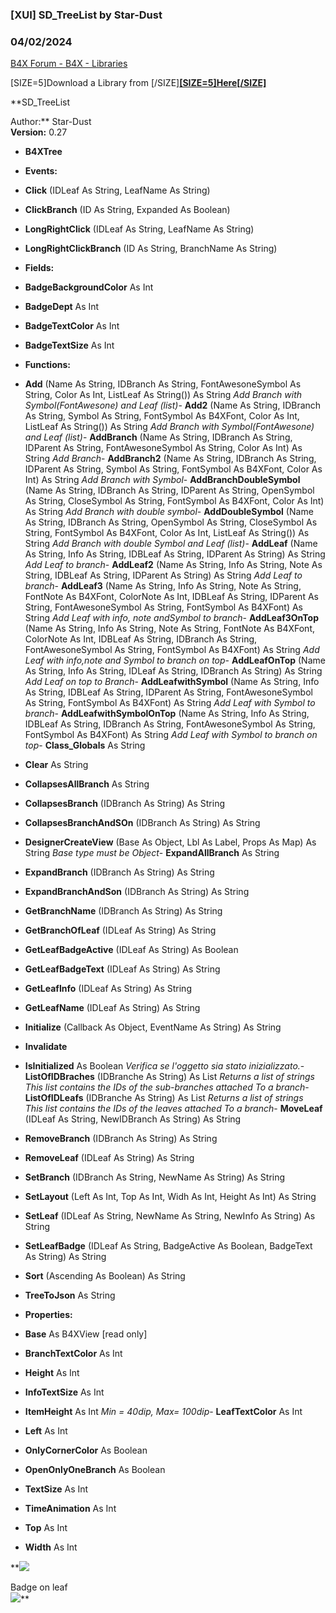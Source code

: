 ###  [XUI] SD_TreeList by Star-Dust
### 04/02/2024
[B4X Forum - B4X - Libraries](https://www.b4x.com/android/forum/threads/110992/)

[SIZE=5]Download a Library from [/SIZE][**[SIZE=5]Here[/SIZE]**](https://www.b4x.com/android/forum/threads/b4x-xui-jsd_treelist.110994/)  
  
**SD\_TreeList  
  
Author:** Star-Dust  
**Version:** 0.27  

- **B4XTree**

- **Events:**

- **Click** (IDLeaf As String, LeafName As String)
- **ClickBranch** (ID As String, Expanded As Boolean)
- **LongRightClick** (IDLeaf As String, LeafName As String)
- **LongRightClickBranch** (ID As String, BranchName As String)

- **Fields:**

- **BadgeBackgroundColor** As Int
- **BadgeDept** As Int
- **BadgeTextColor** As Int
- **BadgeTextSize** As Int

- **Functions:**

- **Add** (Name As String, IDBranch As String, FontAwesoneSymbol As String, Color As Int, ListLeaf As String()) As String
*Add Branch with Symbol(FontAwesone) and Leaf (list)*- **Add2** (Name As String, IDBranch As String, Symbol As String, FontSymbol As B4XFont, Color As Int, ListLeaf As String()) As String
*Add Branch with Symbol(FontAwesone) and Leaf (list)*- **AddBranch** (Name As String, IDBranch As String, IDParent As String, FontAwesoneSymbol As String, Color As Int) As String
*Add Branch*- **AddBranch2** (Name As String, IDBranch As String, IDParent As String, Symbol As String, FontSymbol As B4XFont, Color As Int) As String
*Add Branch with Symbol*- **AddBranchDoubleSymbol** (Name As String, IDBranch As String, IDParent As String, OpenSymbol As String, CloseSymbol As String, FontSymbol As B4XFont, Color As Int) As String
*Add Branch with double symbol*- **AddDoubleSymbol** (Name As String, IDBranch As String, OpenSymbol As String, CloseSymbol As String, FontSymbol As B4XFont, Color As Int, ListLeaf As String()) As String
*Add Branch with double Symbol and Leaf (list)*- **AddLeaf** (Name As String, Info As String, IDBLeaf As String, IDParent As String) As String
*Add Leaf to branch*- **AddLeaf2** (Name As String, Info As String, Note As String, IDBLeaf As String, IDParent As String) As String
*Add Leaf to branch*- **AddLeaf3** (Name As String, Info As String, Note As String, FontNote As B4XFont, ColorNote As Int, IDBLeaf As String, IDParent As String, FontAwesoneSymbol As String, FontSymbol As B4XFont) As String
*Add Leaf with info, note andSymbol to branch*- **AddLeaf3OnTop** (Name As String, Info As String, Note As String, FontNote As B4XFont, ColorNote As Int, IDBLeaf As String, IDBranch As String, FontAwesoneSymbol As String, FontSymbol As B4XFont) As String
*Add Leaf with info,note and Symbol to branch on top*- **AddLeafOnTop** (Name As String, Info As String, IDLeaf As String, IDBranch As String) As String
*Add Leaf on top to Branch*- **AddLeafwithSymbol** (Name As String, Info As String, IDBLeaf As String, IDParent As String, FontAwesoneSymbol As String, FontSymbol As B4XFont) As String
*Add Leaf with Symbol to branch*- **AddLeafwithSymbolOnTop** (Name As String, Info As String, IDBLeaf As String, IDBranch As String, FontAwesoneSymbol As String, FontSymbol As B4XFont) As String
*Add Leaf with Symbol to branch on top*- **Class\_Globals** As String
- **Clear** As String
- **CollapsesAllBranch** As String
- **CollapsesBranch** (IDBranch As String) As String
- **CollapsesBranchAndSOn** (IDBranch As String) As String
- **DesignerCreateView** (Base As Object, Lbl As Label, Props As Map) As String
*Base type must be Object*- **ExpandAllBranch** As String
- **ExpandBranch** (IDBranch As String) As String
- **ExpandBranchAndSon** (IDBranch As String) As String
- **GetBranchName** (IDBranch As String) As String
- **GetBranchOfLeaf** (IDLeaf As String) As String
- **GetLeafBadgeActive** (IDLeaf As String) As Boolean
- **GetLeafBadgeText** (IDLeaf As String) As String
- **GetLeafInfo** (IDLeaf As String) As String
- **GetLeafName** (IDLeaf As String) As String
- **Initialize** (Callback As Object, EventName As String) As String
- **Invalidate**
- **IsInitialized** As Boolean
*Verifica se l'oggetto sia stato inizializzato.*- **ListOfIDBraches** (IDBranche As String) As List
*Returns a list of strings  
This list contains the IDs of the sub-branches attached To a branch*- **ListOfIDLeafs** (IDBranche As String) As List
*Returns a list of strings  
This list contains the IDs of the leaves attached To a branch*- **MoveLeaf** (IDLeaf As String, NewIDBranch As String) As String
- **RemoveBranch** (IDBranch As String) As String
- **RemoveLeaf** (IDLeaf As String) As String
- **SetBranch** (IDBranch As String, NewName As String) As String
- **SetLayout** (Left As Int, Top As Int, Widh As Int, Height As Int) As String
- **SetLeaf** (IDLeaf As String, NewName As String, NewInfo As String) As String
- **SetLeafBadge** (IDLeaf As String, BadgeActive As Boolean, BadgeText As String) As String
- **Sort** (Ascending As Boolean) As String
- **TreeToJson** As String

- **Properties:**

- **Base** As B4XView [read only]
- **BranchTextColor** As Int
- **Height** As Int
- **InfoTextSize** As Int
- **ItemHeight** As Int
*Min = 40dip, Max= 100dip*- **LeafTextColor** As Int
- **Left** As Int
- **OnlyCornerColor** As Boolean
- **OpenOnlyOneBranch** As Boolean
- **TextSize** As Int
- **TimeAnimation** As Int
- **Top** As Int
- **Width** As Int

  
  
**![](https://www.b4x.com/android/forum/attachments/85950)  
  
Badge on leaf  
![](https://www.b4x.com/android/forum/attachments/109147)**